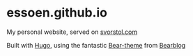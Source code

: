 # essoen.github.io
My personal website, served on [svorstol.com](https://www.svorstol.com/)

Built with [Hugo](https://gohugo.io/), using the fantastic [Bear-theme](https://github.com/janraasch/hugo-bearblog) from [Bearblog](https://bearblog.dev)
